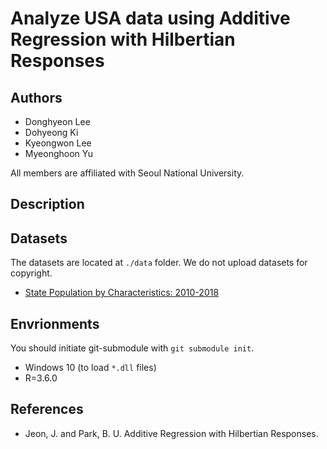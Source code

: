 # Analyze USA data using Additive Regression with Hilbertian Responses 

## Authors

* Donghyeon Lee
* Dohyeong Ki 
* Kyeongwon Lee
* Myeonghoon Yu

All members are affiliated with Seoul National University.

## Description

<!-- to be added -->

## Datasets

The datasets are located at `./data` folder. We do not upload datasets for copyright.

* [State Population by Characteristics: 2010-2018](https://www.census.gov/data/tables/time-series/demo/popest/2010s-state-detail.html)

## Envrionments

You should initiate git-submodule with `git submodule init`.

- Windows 10 (to load `*.dll` files)
- R=3.6.0

## References

* Jeon, J. and Park, B. U. Additive Regression with Hilbertian Responses.